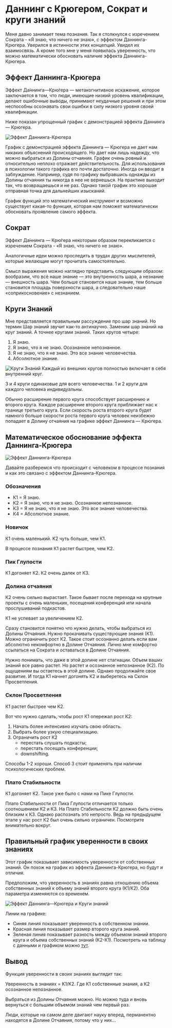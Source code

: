 # Даннинг с Крюгером, Сократ и круги знаний

Меня давно занимает тема познания. Так я столкнулся с изречением Сократа - «Я знаю, что ничего не знаю», с эффектом Даннинга-Крюгера. Уверился в истинности этих концепций. Увидел их взаимосвязь. А кроме того мне у меня появилась уверенность, что можно математически обосновать наличие эффекта Даннинга-Крюгера.
<cut />

## Эффект Даннинга-Крюгера
Эффект Да́ннинга—Крю́гера — метакогнитивное искажение, которое заключается в том, что люди, имеющие низкий уровень квалификации, делают ошибочные выводы, принимают неудачные решения и при этом неспособны осознавать свои ошибки в силу низкого уровня своей квалификации.

Ниже показан упрощенный график с демонстрацией эффекта Даннинга — Крюгера.

![Эффект Даннинга-Крюгера](https://upload.wikimedia.org/wikipedia/commons/b/b4/Dunning%E2%80%93Kruger_curve.svg)

График с демонстрацией эффекта Даннинга — Крюгера не дает нам никаких объяснений происходящего. Но дает нам лишь надежду, что можно выбраться из Долины отчаяния. График очень ровный и относительно неплохо отражает действительность. Для использования в психологии такого графика его почти достаточно. Иногда он вводит в заблуждение. Например, судя по графику выбравшись однажды из Долины отчаяния ты никогда в нее не вернешься. На практике выходит так, что возвращаешься и не раз. Однако такой график это хорошая отправная точка для дальнейших изысканий. 

График функций это математический инструмент и возможно существует какая-то функция, которая нам поможет математически обосновать проявление самого эффекта.

## Сократ
Эффект Да́ннинга — Крю́гера  некоторым образом перекликается с изречением Сократа - «Я знаю, что ничего не знаю».

Аналогичные идеи можно проследить в трудах других мыслителей, которые желающие могут прочитать самостоятельно.

Смысл выражения можно наглядно представить следующим образом: вообразим, что всё наше знание — это внутренность шара, а незнание — внешность шара. Чем больше становится наше знание, тем больше становится площадь поверхности шара, а следовательно наше «соприкосновение» с незнанием.

## Круги Знаний
Мне представляется правильным рассуждение про шар знаний. Но термин Шар знаний звучит как-то антинаучно. Заменим шар знаний на круг знаний. А точнее кругами знаний. Таких кругов четыре:
1. Я знаю.
1. Я знаю, что я не знаю. Осознанное непознанное.
1. Я не знаю, что я не знаю. Это все знание человечества.
1. Абсолютное знание.

![Круги Знаний](https://habrastorage.org/webt/jp/53/si/jp53sipwvxnoy59r6vjqc1y91iw.png)
Каждый из внешних кругов полностью включает в себя внутренний круг.

3 и 4 круги одинаковые для всего человечества. 1 и 2 круги для каждого человека индивидуальны.

Обычно расширение первого круга способствует расширению и второго круга. Каждое расширение второго круга приближает нас к границе третьего круга. Если скорость роста второго круга будет намного больше скорости роста первого круга человек неизбежно попадает в Долину отчаяния на графике эффект Даннинга — Крюгера.

## Математическое обоснование эффекта Даннинга-Крюгера
![Эффект Даннинга-Крюгера](https://upload.wikimedia.org/wikipedia/commons/b/b4/Dunning%E2%80%93Kruger_curve.svg)

Давайте разберемся что происходит с человеком в процессе познания и как это связано с эффектом Даннинга-Крюгера.

### Обозначения
- К1 = Я знаю.
- К2 = Я знаю, что я не знаю. Осознанное непознанное.
- К3 = Я не знаю, что я не знаю. Это все знание человечества.
- К4 = Абсолютное знание.

### Новичок
К1 очень маленький. K2 чуть больше, чем К1.

В процессе познания К1 растет быстрее, чем К2.

### Пик Глупости
К1 догоняет К2. К2 очень далек от К3.

### Долина отчаяния
К2 очень сильно вырастает. Такое бывает после перехода на крупные проекты с очень маленьких, посещения конференций или начала прослушиваний подкастов.

К1 не успевает за увеличением К2.

Сразу становится понятно что нужно делать, чтобы выбраться из Долины Отчаяния. Нужно прокачивать существующие знания (К1). Можно ограничить рост К2. Такое стоит осознанно делать если вам абсолютно некомфортно в Долине Отчаяния. Лично мне комфортно ссылаться на Сократа и оставаться в Долине Отчаяния.

Нужно понимать, что даже в этой долине нет стагнации. Объем ваших знаний все равно растет. Но растет и осознанное непознанное (К2). По ощущениям вы остаетесь в этой долине. Однако продолжайте свое развитие. И тогда К1 начнет догонять К2 и выберетесь на Склон Просветления.

### Склон Просветления
К1 растет быстрее чем К2.

Вот что нужно сделать, чтобы рост К1 опережал рост К2:
1. Начать более интенсивно изучать свою область.
1. Выбрать более узкую специализацию.
1. Ограничить рост К2 
    - перестать слушать подкасты;
    - перестать посещать конференции;
    - downshifting.

Способы 1-2 хороши. Способ 3 стоит применять при наличии психологических проблем.

### Плато Стабильности
К1 догоняет К2. Такое уже было с нами на Пике Глупости.

Плато Стабильности от Пика Глупости отличается только соотношением К2 и К3. На Плато Стабильности К2 должно быть очень близким к К3. Однако распознать это непросто. Ведь на предыдущем этапе у нас рост К2 был очень сильно ограничен. Посмотрите внимательно вокруг.

## Правильный график уверенности в своих знаниях
Этот график показывает зависимость уверенности от собственных знаний. Он похож на график из эффекта Даннинга-Крюгера, но будут и отличия.

Предположим, что уверенность в знаниях равна отношению объема собственных знаний к объему знаний второго круга (К1/К2). Оба параметра изменяются со временем.

![Эффект Даннинга—Крюгера и Круги знаний](https://habrastorage.org/webt/mp/jx/ea/mpjxeaf38-en5a23v0rdfns0nhw.png)

Линии на графике:
- Синяя линия показывает уверенность в собственном знании. 
- Красная линия показывает размер второго круга знаний.
- Зеленая линия показывает разность между объемом знаний второго круга и объема собственных знаний (К2-К1).
Посмотреть на таблицу с данными и графиком можно [тут](https://docs.google.com/spreadsheets/d/16ZirfG9Zfff92L9BTeQP9BQ5sVZSBSR8BjkBq1GUVTA/edit#gid=0).

## Вывод
Функция уверенности в своих знаниях выглядит так:

Уверенность в знаниях = K1/K2.
Где К1 собственные знания, а К2 осознанное непознанное.

Выбраться из Долины Отчаяния можно. Но можно туда и вновь вернуться с большим объемом знаний чем первый раз. 

Люди, которые на самом деле двигают науку вперед, перманентно находятся в Долине Отчаяния, потому что у них...
